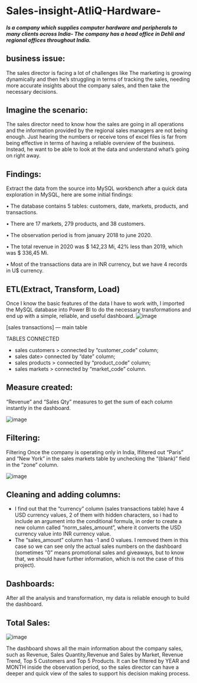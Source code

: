 # Sales-insight-AtliQ-Hardware-

##### Is a company which supplies computer hardware and peripherals to many clients across India- The company has a head office in Dehli and regional offices throughout India.

## business issue:
The sales director is facing a lot of challenges like
The marketing is growing dynamically and then he’s struggling in terms of tracking the sales, needing more accurate insights about the company sales, and then take the necessary decisions.

## Imagine the scenario:

The sales director need to know how the sales are going in all operations and the information provided by the regional sales managers are not being enough.
Just hearing the numbers or receive tons of excel files is far from being effective in terms of having a reliable overview of the business.
Instead, he want to be able to  look at the data and understand what’s going on right away.

## Findings:
Extract the data from the source into MySQL workbench after a quick data exploration in MySQL, here are some initial findings:

• The database contains 5 tables: customers, date, markets, products, and transactions.

• There are 17 markets, 279 products, and 38 customers.

• The observation period is from january 2018 to june 2020.

• The total revenue in 2020 was $ 142,23 Mi, 42% less than 2019, which was $ 336,45 Mi.

• Most of the transactions data are in INR currency, but we have 4 records in U$ currency.

## ETL(Extract, Transform, Load)

Once I know the basic features of the data I have to work with, I imported the MySQL database into Power BI to do the necessary transformations and end up with a simple, reliable, and useful dashboard.
 ![image](https://user-images.githubusercontent.com/110671572/183743394-084c6d0d-bacd-439a-88e0-3213582809d0.png)

[sales transactions] — main table

TABLES CONNECTED
- sales customers > connected by “customer_code” column;
- sales date> connected by “date” column;
- sales products > connected by “product_code” column;
- sales markets > connected by “market_code” column.

## Measure created:
“Revenue” and “Sales Qty” measures to get the sum of each column instantly in the dashboard.

 ![image](https://user-images.githubusercontent.com/110671572/183744238-860392f0-5157-4cbb-a609-bc08204ade60.png)

## Filtering:

Filtering
Once the company is operating only in India, Ifiltered out “Paris” and “New York” in the sales markets table by unchecking the “(blank)” field in the “zone” column.

 ![image](https://user-images.githubusercontent.com/110671572/183744840-a42e3b00-e1f2-4e04-a28c-0d489918b831.png)

## Cleaning and adding columns:
- I find out that the “currency” column (sales transactions table) have 4 USD currency values, 2 of them with hidden characters, so i had to include an argument into the conditional formula, in order to create a new column called “norm_sales_amount”, where it converts the USD currency value into INR currency value.
- The “sales_amount” column has -1 and 0 values. I removed them in this case so we can see only the actual sales numbers on the dashboard (sometimes “0” means promotional sales and giveaways, but to know that, we should have further information, which is not the case of this project).

## Dashboards: 
After all the analysis and transformation, my data is reliable enough to build the dashboard.

## Total Sales:

![image](https://user-images.githubusercontent.com/110671572/183747780-d944d9f0-eacb-47d1-9e50-7b4d12db6912.png)

The dashboard shows all the main information about the company sales, such as Revenue, Sales Quantity,Revenue and Sales by Market, Revenue Trend, Top 5 Customers and Top 5 Products.
It can be filtered by YEAR and MONTH inside the observation period, so the sales director can have a deeper and quick view of the sales to support his decision making process.

